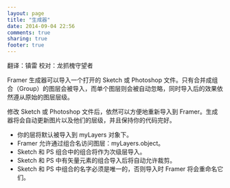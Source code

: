 ```yaml
---
layout: page
title: "生成器"
date: 2014-09-04 22:56
comments: true
sharing: true
footer: true
---
```

翻译：镇雷 校对：龙抓槐守望者

Framer 生成器可以导入一个打开的 Sketch 或 Photoshop 文件。只有合并成组合（Group）的图层会被导入，而单个图层则会被自动忽略，同时导入后的效果依然遵从原始的图层层级。

修改 Sketch 或 Photoshop 文件后，依然可以方便地重新导入到 Framer。生成器将会自动更新图片以及他们的层级，并且保持你的代码完好。

* 你的层将默认被导入到 myLayers 对象下。
* Framer 允许通过组合名访问图层：myLayers.object。
* Sketch 和 PS 组合中的组合将作为次级层导入。
* Sketch 和 PS 中有矢量元素的组合导入后将自动允许裁剪。
* Sketch 和 PS 中组合的名字必须是唯一的，否则导入时 Framer 将会重命名它们。